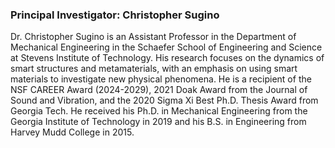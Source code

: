 ### Principal Investigator: Christopher Sugino
Dr. Christopher Sugino is an Assistant Professor in the Department of Mechanical Engineering in the Schaefer School of Engineering and Science at Stevens Institute of Technology. His research focuses on the dynamics of smart structures and metamaterials, with an emphasis on using smart materials to investigate new physical phenomena. He is a recipient of the NSF CAREER Award (2024-2029), 2021 Doak Award from the Journal of Sound and Vibration, and the 2020 Sigma Xi Best Ph.D. Thesis Award from Georgia Tech. He received his Ph.D. in Mechanical Engineering from the Georgia Institute of Technology in 2019 and his B.S. in Engineering from Harvey Mudd College in 2015.
